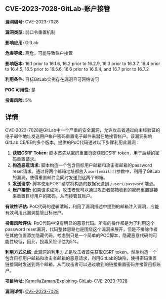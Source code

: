 ## CVE-2023-7028-GitLab-账户接管

**漏洞编号:** CVE-2023-7028

**漏洞类型:** 弱口令重置机制

**影响应用:** GitLab

**危害等级:** 高危，可能导致账户接管

**影响版本:** 16.1 prior to 16.1.6, 16.2 prior to 16.2.9, 16.3 prior to 16.3.7, 16.4 prior to 16.4.5, 16.5 prior to 16.5.6, 16.6 prior to 16.6.4, and 16.7 prior to 16.7.2

**利用条件:** 目标GitLab实例存在漏洞且可网络访问

**POC 可用性:** 是

**投毒风险:** 5%

## 详情

CVE-2023-7028是GitLab中一个严重的安全漏洞，允许攻击者通过向未经验证的电子邮件地址发送用户帐户密码重置电子邮件来潜在地接管帐户。该漏洞影响GitLab CE/EE的多个版本。提供的PoC代码通过以下步骤利用此漏洞：

1.  **获取CSRF Token:** 脚本首先从密码重置页面获取CSRF token，用于后续的密码重置请求。
2.  **构造恶意请求:**  脚本构造一个包含目标用户邮箱和攻击者邮箱的password reset请求。通过将两个邮箱地址都放入`user[email][]`参数中，利用了GitLab的漏洞，使得重置邮件会同时发送到这两个邮箱。
3.  **发送请求:**  脚本使用POST请求将构造的数据发送到 `/users/password` 端点。
4.  **账户接管:** 如果请求成功，攻击者就可以通过攻击者邮箱收到的密码重置链接来重置目标用户的密码，从而接管其账户。

**有效性评估:** PoC代码的逻辑清晰，利用了漏洞描述中提到的邮箱注入漏洞，应能有效利用此漏洞接管目标账户。

**投毒风险评估:**  PoC代码中没有明显的恶意代码。所有的操作都是为了利用这个password reset漏洞，代码整体思路也是围绕这个漏洞来展开，但是不排除作者在其他位置添加隐藏代码，考虑到只是一个简单的POC脚本，隐藏恶意代码的可能性较低，因此，投毒风险评估为5%。

**利用方式总结:** 此漏洞的利用方式是攻击者首先获取CSRF token，然后构造一个包含目标用户邮箱和攻击者邮箱的恶意请求，利用GitLab的缺陷，使得密码重置链接同时发送到两个邮箱，从而攻击者可以通过收到的链接重置密码并接管目标账户。

**项目地址:** [KameliaZaman/Exploiting-GitLab-CVE-2023-7028](https://github.com/KameliaZaman/Exploiting-GitLab-CVE-2023-7028)

**漏洞详情:** [CVE-2023-7028](https://nvd.nist.gov/vuln/detail/CVE-2023-7028)